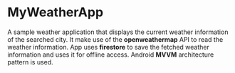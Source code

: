 # MyWeatherApp
A sample weather application that displays the current weather information of the searched city.
It make use of the **openweathermap** API to read the weather information.
App uses **firestore** to save the fetched weather information and uses it for offline access.
Android **MVVM** architecture pattern is used.

